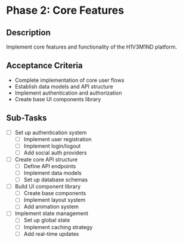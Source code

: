 # Phase 2: Core Features

## Description
Implement core features and functionality of the H1V3M1ND platform.

## Acceptance Criteria
- Complete implementation of core user flows
- Establish data models and API structure
- Implement authentication and authorization
- Create base UI components library

## Sub-Tasks
- [ ] Set up authentication system
  - [ ] Implement user registration
  - [ ] Implement login/logout
  - [ ] Add social auth providers
- [ ] Create core API structure
  - [ ] Define API endpoints
  - [ ] Implement data models
  - [ ] Set up database schemas
- [ ] Build UI component library
  - [ ] Create base components
  - [ ] Implement layout system
  - [ ] Add animation system
- [ ] Implement state management
  - [ ] Set up global state
  - [ ] Implement caching strategy
  - [ ] Add real-time updates 